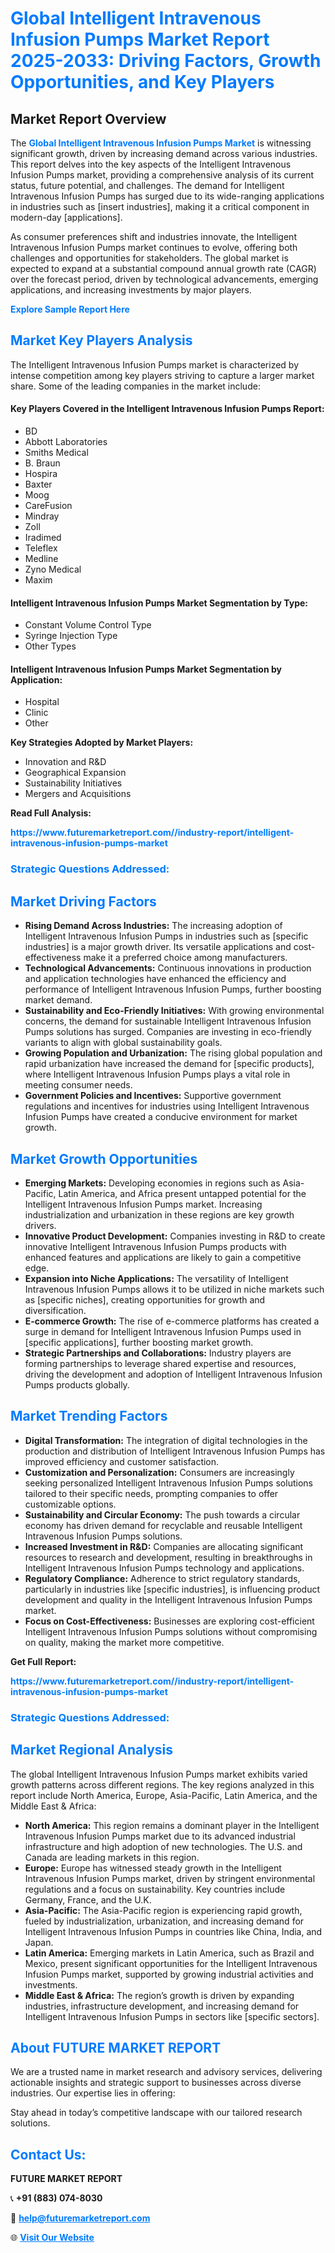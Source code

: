 <h1 style="color: #007BFF;">Global Intelligent Intravenous Infusion Pumps Market Report 2025-2033: Driving Factors, Growth Opportunities, and Key Players</h1>

<section id="overview">
<h2>Market Report Overview</h2>
<p>The <a href="https://www.futuremarketreport.com//industry-report/intelligent-intravenous-infusion-pumps-market" style="color: #007BFF; text-decoration: none;"><strong>Global Intelligent Intravenous Infusion Pumps Market</strong></a> is witnessing significant growth, driven by increasing demand across various industries. This report delves into the key aspects of the Intelligent Intravenous Infusion Pumps market, providing a comprehensive analysis of its current status, future potential, and challenges. The demand for Intelligent Intravenous Infusion Pumps has surged due to its wide-ranging applications in industries such as [insert industries], making it a critical component in modern-day [applications].</p>
<p>As consumer preferences shift and industries innovate, the Intelligent Intravenous Infusion Pumps market continues to evolve, offering both challenges and opportunities for stakeholders. The global market is expected to expand at a substantial compound annual growth rate (CAGR) over the forecast period, driven by technological advancements, emerging applications, and increasing investments by major players.</p>
</section>

<section id="overview">
<p><a href="https://www.futuremarketreport.com//request-sample/reportId=59587" style="color: #007BFF; text-decoration: none;"><strong>Explore Sample Report Here</strong></a></p>
</section>

<section id="key-players">
<h2 style="color: #007BFF;">Market Key Players Analysis</h2>
<p>The Intelligent Intravenous Infusion Pumps market is characterized by intense competition among key players striving to capture a larger market share. Some of the leading companies in the market include:</p>
<h4>Key Players Covered in the Intelligent Intravenous Infusion Pumps Report:</h4>
<ul><li>BD</li><li>Abbott Laboratories</li><li>Smiths Medical</li><li>B. Braun</li><li>Hospira</li><li>Baxter</li><li>Moog</li><li>CareFusion</li><li>Mindray</li><li>Zoll</li><li>Iradimed</li><li>Teleflex</li><li>Medline</li><li>Zyno Medical</li><li>Maxim</li></ul>
<h4>Intelligent Intravenous Infusion Pumps Market Segmentation by Type:</h4>
<ul><li>Constant Volume Control Type</li><li>Syringe Injection Type</li><li>Other Types</li></ul>

<h4>Intelligent Intravenous Infusion Pumps Market Segmentation by Application:</h4>
<ul><li>Hospital</li><li>Clinic</li><li>Other</li></ul>
<p><strong>Key Strategies Adopted by Market Players:</strong></p>
<ul>
<li>Innovation and R&D</li>
<li>Geographical Expansion</li>
<li>Sustainability Initiatives</li>
<li>Mergers and Acquisitions</li>
</ul>
</section>

<section>
<p><strong>Read Full Analysis: </strong></p><a href="https://www.futuremarketreport.com//industry-report/intelligent-intravenous-infusion-pumps-market" style="color: #007BFF; text-decoration: none;"><strong>https://www.futuremarketreport.com//industry-report/intelligent-intravenous-infusion-pumps-market</strong></a>
<h3 style="color: #007BFF;">Strategic Questions Addressed:</h3>
</section>

<section id="driving-factors">
<h2 style="color: #007BFF;">Market Driving Factors</h2>
<ul>
<li><strong>Rising Demand Across Industries:</strong> The increasing adoption of Intelligent Intravenous Infusion Pumps in industries such as [specific industries] is a major growth driver. Its versatile applications and cost-effectiveness make it a preferred choice among manufacturers.</li>
<li><strong>Technological Advancements:</strong> Continuous innovations in production and application technologies have enhanced the efficiency and performance of Intelligent Intravenous Infusion Pumps, further boosting market demand.</li>
<li><strong>Sustainability and Eco-Friendly Initiatives:</strong> With growing environmental concerns, the demand for sustainable Intelligent Intravenous Infusion Pumps solutions has surged. Companies are investing in eco-friendly variants to align with global sustainability goals.</li>
<li><strong>Growing Population and Urbanization:</strong> The rising global population and rapid urbanization have increased the demand for [specific products], where Intelligent Intravenous Infusion Pumps plays a vital role in meeting consumer needs.</li>
<li><strong>Government Policies and Incentives:</strong> Supportive government regulations and incentives for industries using Intelligent Intravenous Infusion Pumps have created a conducive environment for market growth.</li>
</ul>
</section>

<section id="growth-opportunities">
<h2 style="color: #007BFF;">Market Growth Opportunities</h2>
<ul>
<li><strong>Emerging Markets:</strong> Developing economies in regions such as Asia-Pacific, Latin America, and Africa present untapped potential for the Intelligent Intravenous Infusion Pumps market. Increasing industrialization and urbanization in these regions are key growth drivers.</li>
<li><strong>Innovative Product Development:</strong> Companies investing in R&D to create innovative Intelligent Intravenous Infusion Pumps products with enhanced features and applications are likely to gain a competitive edge.</li>
<li><strong>Expansion into Niche Applications:</strong> The versatility of Intelligent Intravenous Infusion Pumps allows it to be utilized in niche markets such as [specific niches], creating opportunities for growth and diversification.</li>
<li><strong>E-commerce Growth:</strong> The rise of e-commerce platforms has created a surge in demand for Intelligent Intravenous Infusion Pumps used in [specific applications], further boosting market growth.</li>
<li><strong>Strategic Partnerships and Collaborations:</strong> Industry players are forming partnerships to leverage shared expertise and resources, driving the development and adoption of Intelligent Intravenous Infusion Pumps products globally.</li>
</ul>
</section>

<section id="trending-factors">
<h2 style="color: #007BFF;">Market Trending Factors</h2>
<ul>
<li><strong>Digital Transformation:</strong> The integration of digital technologies in the production and distribution of Intelligent Intravenous Infusion Pumps has improved efficiency and customer satisfaction.</li>
<li><strong>Customization and Personalization:</strong> Consumers are increasingly seeking personalized Intelligent Intravenous Infusion Pumps solutions tailored to their specific needs, prompting companies to offer customizable options.</li>
<li><strong>Sustainability and Circular Economy:</strong> The push towards a circular economy has driven demand for recyclable and reusable Intelligent Intravenous Infusion Pumps solutions.</li>
<li><strong>Increased Investment in R&D:</strong> Companies are allocating significant resources to research and development, resulting in breakthroughs in Intelligent Intravenous Infusion Pumps technology and applications.</li>
<li><strong>Regulatory Compliance:</strong> Adherence to strict regulatory standards, particularly in industries like [specific industries], is influencing product development and quality in the Intelligent Intravenous Infusion Pumps market.</li>
<li><strong>Focus on Cost-Effectiveness:</strong> Businesses are exploring cost-efficient Intelligent Intravenous Infusion Pumps solutions without compromising on quality, making the market more competitive.</li>
</ul>
</section>

<section>
<p><strong>Get Full Report: </strong></p><a href="https://www.futuremarketreport.com//industry-report/intelligent-intravenous-infusion-pumps-market" style="color: #007BFF; text-decoration: none;"><strong>https://www.futuremarketreport.com//industry-report/intelligent-intravenous-infusion-pumps-market</strong></a>
<h3 style="color: #007BFF;">Strategic Questions Addressed:</h3>
</section>


<section id="regional-analysis">
<h2 style="color: #007BFF;">Market Regional Analysis</h2>
<p>The global Intelligent Intravenous Infusion Pumps market exhibits varied growth patterns across different regions. The key regions analyzed in this report include North America, Europe, Asia-Pacific, Latin America, and the Middle East & Africa:</p>
<ul>
<li><strong>North America:</strong> This region remains a dominant player in the Intelligent Intravenous Infusion Pumps market due to its advanced industrial infrastructure and high adoption of new technologies. The U.S. and Canada are leading markets in this region.</li>
<li><strong>Europe:</strong> Europe has witnessed steady growth in the Intelligent Intravenous Infusion Pumps market, driven by stringent environmental regulations and a focus on sustainability. Key countries include Germany, France, and the U.K.</li>
<li><strong>Asia-Pacific:</strong> The Asia-Pacific region is experiencing rapid growth, fueled by industrialization, urbanization, and increasing demand for Intelligent Intravenous Infusion Pumps in countries like China, India, and Japan.</li>
<li><strong>Latin America:</strong> Emerging markets in Latin America, such as Brazil and Mexico, present significant opportunities for the Intelligent Intravenous Infusion Pumps market, supported by growing industrial activities and investments.</li>
<li><strong>Middle East & Africa:</strong> The region’s growth is driven by expanding industries, infrastructure development, and increasing demand for Intelligent Intravenous Infusion Pumps in sectors like [specific sectors].</li>
</ul>
</section>

<footer>
<h2 style="color: #007BFF;">About FUTURE MARKET REPORT</h2>
<p>We are a trusted name in market research and advisory services, delivering actionable insights and strategic support to businesses across diverse industries. Our expertise lies in offering:</p>

<p>Stay ahead in today’s competitive landscape with our tailored research solutions.</p>

<h2 style="color: #007BFF;">Contact Us:</h2>
<p><strong>FUTURE MARKET REPORT</strong></p>
<p>📞 <strong>+91 (883) 074-8030</strong></p>
<p>📧 <strong><a href="mailto:help@futuremarketreport.com" style="color: #007BFF;">help@futuremarketreport.com</a></strong></p>
<p>🌐 <strong><a href="https://www.futuremarketreport.com/" style="color: #007BFF;">Visit Our Website</a></strong></p>
</footer>